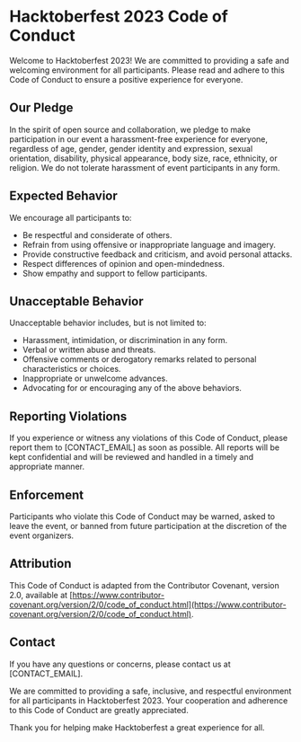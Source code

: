 # Hacktoberfest 2023 Code of Conduct

Welcome to Hacktoberfest 2023! We are committed to providing a safe and welcoming environment for all participants. Please read and adhere to this Code of Conduct to ensure a positive experience for everyone.

## Our Pledge

In the spirit of open source and collaboration, we pledge to make participation in our event a harassment-free experience for everyone, regardless of age, gender, gender identity and expression, sexual orientation, disability, physical appearance, body size, race, ethnicity, or religion. We do not tolerate harassment of event participants in any form.

## Expected Behavior

We encourage all participants to:

- Be respectful and considerate of others.
- Refrain from using offensive or inappropriate language and imagery.
- Provide constructive feedback and criticism, and avoid personal attacks.
- Respect differences of opinion and open-mindedness.
- Show empathy and support to fellow participants.

## Unacceptable Behavior

Unacceptable behavior includes, but is not limited to:

- Harassment, intimidation, or discrimination in any form.
- Verbal or written abuse and threats.
- Offensive comments or derogatory remarks related to personal characteristics or choices.
- Inappropriate or unwelcome advances.
- Advocating for or encouraging any of the above behaviors.

## Reporting Violations

If you experience or witness any violations of this Code of Conduct, please report them to [CONTACT_EMAIL] as soon as possible. All reports will be kept confidential and will be reviewed and handled in a timely and appropriate manner.

## Enforcement

Participants who violate this Code of Conduct may be warned, asked to leave the event, or banned from future participation at the discretion of the event organizers.

## Attribution

This Code of Conduct is adapted from the Contributor Covenant, version 2.0, available at [https://www.contributor-covenant.org/version/2/0/code_of_conduct.html](https://www.contributor-covenant.org/version/2/0/code_of_conduct.html).

## Contact

If you have any questions or concerns, please contact us at [CONTACT_EMAIL].

We are committed to providing a safe, inclusive, and respectful environment for all participants in Hacktoberfest 2023. Your cooperation and adherence to this Code of Conduct are greatly appreciated.

Thank you for helping make Hacktoberfest a great experience for all.
